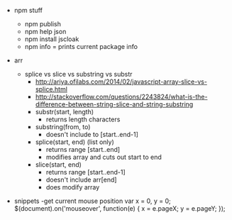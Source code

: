 
- npm stuff
   - npm publish
   - npm help json
   - npm install jscloak
   - npm info = prints current package info

- arr
   - splice vs slice vs substring vs substr
      - http://ariya.ofilabs.com/2014/02/javascript-array-slice-vs-splice.html
      - http://stackoverflow.com/questions/2243824/what-is-the-difference-between-string-slice-and-string-substring
      - substr(start, length)
         - returns length characters
      - substring(from, to)
         - doesn't include to [start..end-1]
      - splice(start, end) (list only)
         - returns range [start..end]
         - modifies array and cuts out start to end
      - slice(start, end)
         - returns range [start..end-1]
         - doesn't include arr[end]
         - does modify array


- snippets
   -get current mouse position
      var x = 0, y = 0;
      $(document).on('mouseover', function(e) {
         x = e.pageX;
         y = e.pageY;
      });

